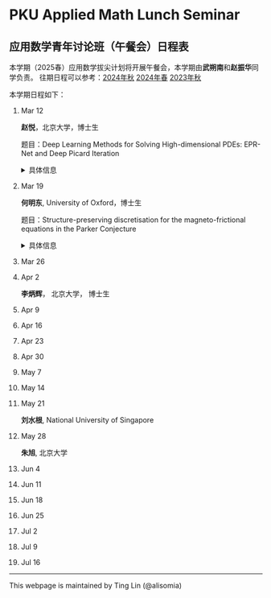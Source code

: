 # PKU Applied Math Lunch Seminar

## 应用数学青年讨论班（午餐会）日程表

本学期（2025春）应用数学拔尖计划将开展午餐会，本学期由**武朔南**和**赵振华**同学负责。
往期日程可以参考：[2024年秋](2024Fall.html) [2024年春](2024Spring.html) [2023年秋](2023Fall.html) 

本学期日程如下：

1. Mar 12

   **赵悦**，北京大学，博士生

   题目：Deep Learning Methods for Solving High-dimensional PDEs: EPR-Net and Deep Picard Iteration
   <details>
    <summary>具体信息</summary>
    <p>
    <b>摘要</b>: In this talk, we explore two deep learning methods for solving high-dimensional PDEs. First, we introduce EPR-Net, a novel deep learning approach for constructing potential landscapes of high-dimensional non-equilibrium steady-state (NESS) systems. The coincidence between the minimum loss of EPR-Net and the entropy production rate in NESS theory allows simultaneous potential landscape construction and clear physical interpretation. EPR-Net can be combined with dimensionality reduction and extended to systems with state-dependent diffusion coefficients. Next, we propose Deep Picard Iteration (DPI) for solving high-dimensional nonlinear parabolic PDEs. DPI combines Picard iteration with neural networks, avoiding the computational difficulties of directly optimizing PDE objective functions. It uses the Feynman-Kac formula for function evaluation, the Bismut-Elworthy-Li formula for gradient estimation. Numerical experiments demonstrate DPI’s faster convergence, lower computational cost, and higher solution accuracy compared to existing methods.
    </p>
    <p>
    <b>报告人信息</b>: 赵悦，北京大学大数据科学中心博士生，主要研究方向为深度学习与科学计算。
    </p>
    </details>

1. Mar 19

    **何明东**, University of Oxford，博士生

    题目：Structure-preserving discretisation for the magneto-frictional equations in the Parker Conjecture

    <details>
    <summary>具体信息</summary>
    
    <p>
    <b>摘要</b>:The Parker conjecture, which explores whether magnetic fields in perfectly conducting plasmas can develop tangential discontinuities during magnetic relaxation, remains an open question in astrophysics. Helicity conservation provides a topological barrier during relaxation, preventing topologically nontrivial initial data relaxing to trivial solutions; preserving this mechanism discretely over long time periods is therefore crucial for numerical simulation. This work presents an energy- and helicity-preserving finite element discretization for the magneto-frictional system, for investigating the Parker conjecture. The algorithm preserves a discrete version of the topological barrier and a discrete Arnold inequality. We also discuss extensions to domains with nontrivial topology. This is a joint work with Patrick E. Farrell (Oxford)，Kaibo Hu (Edinburgh) and Boris D. Andrews (Oxford).
    </p>
    <p>
    <b>报告人信息</b>:何明东，英国牛津大学数学系数值分析组博士生，导师为 Prof. Patrick E. Farrell, 主要研究方向为偏微分方程数值解，目前工作在于多物理场尤其是磁流体方程组的有限元保结构离散，快速求解器以及相关应用。
    </p>
    
    </details>

1. Mar 26

1. Apr 2

    **李炳辉**， 北京大学， 博士生

1. Apr 9
1. Apr 16
1. Apr 23
1. Apr 30
1. May 7
1. May 14
1. May 21

    **刘水根**, National University of Singapore

1. May 28

    **朱旭**, 北京大学

1. Jun 4
1. Jun 11
1. Jun 18
1. Jun 25
1. Jul 2
1. Jul 9
1. Jul 16







-----
This webpage is maintained by Ting Lin (@alisomia)
